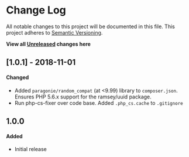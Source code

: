 # Change Log
All notable changes to this project will be documented in this file.
This project adheres to [Semantic Versioning](http://semver.org/).

**View all [Unreleased] changes here**

## [1.0.1] - 2018-11-01
#### Changed
- Added `paragonie/random_compat` (at <9.99) library to `composer.json`. Ensures PHP 5.6.x support for the ramsey/uuid package.
- Run php-cs-fixer over code base. Added `.php_cs.cache` to `.gitignore`

## 1.0.0
#### Added
- Initial release

[Unreleased]: https://github.com/pointybeard/uuidfield/compare/v1.0.1...integration
[2.0.2]: https://github.com/pointybeard/uuidfield/compare/v1.0.0...v1.0.1
